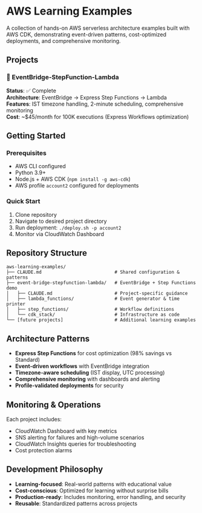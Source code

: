 # AWS Learning Examples

A collection of hands-on AWS serverless architecture examples built with AWS CDK, demonstrating event-driven patterns, cost-optimized deployments, and comprehensive monitoring.

## Projects

### 🚀 EventBridge-StepFunction-Lambda
**Status**: ✅ Complete  
**Architecture**: EventBridge → Express Step Functions → Lambda  
**Features**: IST timezone handling, 2-minute scheduling, comprehensive monitoring  
**Cost**: ~$45/month for 100K executions (Express Workflows optimization)

## Getting Started

### Prerequisites
- AWS CLI configured
- Python 3.9+
- Node.js + AWS CDK (`npm install -g aws-cdk`)
- AWS profile `account2` configured for deployments

### Quick Start
1. Clone repository
2. Navigate to desired project directory
3. Run deployment: `./deploy.sh -p account2`
4. Monitor via CloudWatch Dashboard

## Repository Structure

```
aws-learning-examples/
├── CLAUDE.md                           # Shared configuration & patterns
├── event-bridge-stepfunction-lambda/   # EventBridge + Step Functions demo
│   ├── CLAUDE.md                       # Project-specific guidance
│   ├── lambda_functions/               # Event generator & time printer
│   ├── step_functions/                 # Workflow definitions
│   └── cdk_stack/                      # Infrastructure as code
└── [future projects]                   # Additional learning examples
```

## Architecture Patterns

- **Express Step Functions** for cost optimization (98% savings vs Standard)
- **Event-driven workflows** with EventBridge integration
- **Timezone-aware scheduling** (IST display, UTC processing)
- **Comprehensive monitoring** with dashboards and alerting
- **Profile-validated deployments** for security

## Monitoring & Operations

Each project includes:
- CloudWatch Dashboard with key metrics
- SNS alerting for failures and high-volume scenarios
- CloudWatch Insights queries for troubleshooting
- Cost protection alarms

## Development Philosophy

- **Learning-focused**: Real-world patterns with educational value
- **Cost-conscious**: Optimized for learning without surprise bills
- **Production-ready**: Includes monitoring, error handling, and security
- **Reusable**: Standardized patterns across projects